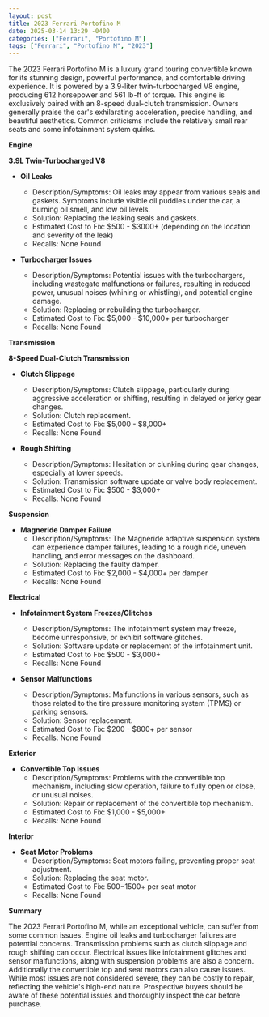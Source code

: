 ```yaml
---
layout: post
title: 2023 Ferrari Portofino M
date: 2025-03-14 13:29 -0400
categories: ["Ferrari", "Portofino M"]
tags: ["Ferrari", "Portofino M", "2023"]
---
```

The 2023 Ferrari Portofino M is a luxury grand touring convertible known for its stunning design, powerful performance, and comfortable driving experience. It is powered by a 3.9-liter twin-turbocharged V8 engine, producing 612 horsepower and 561 lb-ft of torque. This engine is exclusively paired with an 8-speed dual-clutch transmission. Owners generally praise the car's exhilarating acceleration, precise handling, and beautiful aesthetics. Common criticisms include the relatively small rear seats and some infotainment system quirks.

**Engine**

**3.9L Twin-Turbocharged V8**

*   **Oil Leaks**
    *   Description/Symptoms: Oil leaks may appear from various seals and gaskets. Symptoms include visible oil puddles under the car, a burning oil smell, and low oil levels.
    *   Solution: Replacing the leaking seals and gaskets.
    *   Estimated Cost to Fix: $500 - $3000+ (depending on the location and severity of the leak)
    *   Recalls: None Found

*   **Turbocharger Issues**
    *   Description/Symptoms: Potential issues with the turbochargers, including wastegate malfunctions or failures, resulting in reduced power, unusual noises (whining or whistling), and potential engine damage.
    *   Solution: Replacing or rebuilding the turbocharger.
    *   Estimated Cost to Fix: $5,000 - $10,000+ per turbocharger
    *   Recalls: None Found

**Transmission**

**8-Speed Dual-Clutch Transmission**

*   **Clutch Slippage**
    *   Description/Symptoms: Clutch slippage, particularly during aggressive acceleration or shifting, resulting in delayed or jerky gear changes.
    *   Solution: Clutch replacement.
    *   Estimated Cost to Fix: $5,000 - $8,000+
    *   Recalls: None Found

*   **Rough Shifting**
    *   Description/Symptoms: Hesitation or clunking during gear changes, especially at lower speeds.
    *   Solution: Transmission software update or valve body replacement.
    *   Estimated Cost to Fix: $500 - $3,000+
    *   Recalls: None Found

**Suspension**

*   **Magneride Damper Failure**
    *   Description/Symptoms: The Magneride adaptive suspension system can experience damper failures, leading to a rough ride, uneven handling, and error messages on the dashboard.
    *   Solution: Replacing the faulty damper.
    *   Estimated Cost to Fix: $2,000 - $4,000+ per damper
    *   Recalls: None Found

**Electrical**

*   **Infotainment System Freezes/Glitches**
    *   Description/Symptoms: The infotainment system may freeze, become unresponsive, or exhibit software glitches.
    *   Solution: Software update or replacement of the infotainment unit.
    *   Estimated Cost to Fix: $500 - $3,000+
    *   Recalls: None Found

*   **Sensor Malfunctions**
    *   Description/Symptoms: Malfunctions in various sensors, such as those related to the tire pressure monitoring system (TPMS) or parking sensors.
    *   Solution: Sensor replacement.
    *   Estimated Cost to Fix: $200 - $800+ per sensor
    *   Recalls: None Found

**Exterior**

*   **Convertible Top Issues**
    *   Description/Symptoms: Problems with the convertible top mechanism, including slow operation, failure to fully open or close, or unusual noises.
    *   Solution: Repair or replacement of the convertible top mechanism.
    *   Estimated Cost to Fix: $1,000 - $5,000+
    *   Recalls: None Found

**Interior**

*   **Seat Motor Problems**
    *   Description/Symptoms: Seat motors failing, preventing proper seat adjustment.
    *   Solution: Replacing the seat motor.
    *   Estimated Cost to Fix: $500-$1500+ per seat motor
    *   Recalls: None Found

**Summary**

The 2023 Ferrari Portofino M, while an exceptional vehicle, can suffer from some common issues. Engine oil leaks and turbocharger failures are potential concerns. Transmission problems such as clutch slippage and rough shifting can occur. Electrical issues like infotainment glitches and sensor malfunctions, along with suspension problems are also a concern. Additionally the convertible top and seat motors can also cause issues. While most issues are not considered severe, they can be costly to repair, reflecting the vehicle's high-end nature. Prospective buyers should be aware of these potential issues and thoroughly inspect the car before purchase.

